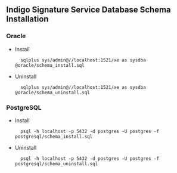 ## Indigo Signature Service Database Schema Installation

### Oracle

- Install

        sqlplus sys/admin@//localhost:1521/xe as sysdba @oracle/schema_install.sql

- Uninstall

        sqlplus sys/admin@//localhost:1521/xe as sysdba @oracle/schema_uninstall.sql

### PostgreSQL

- Install

        psql -h localhost -p 5432 -d postgres -U postgres -f postgresql/schema_install.sql

- Uninstall

        psql -h localhost -p 5432 -d postgres -U postgres -f postgresql/schema_uninstall.sql
